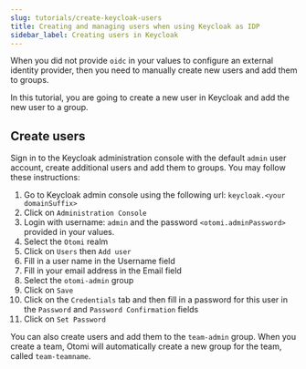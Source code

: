 ```yaml
---
slug: tutorials/create-keycloak-users
title: Creating and managing users when using Keycloak as IDP
sidebar_label: Creating users in Keycloak
---
```


When you did not provide `oidc` in your values to configure an external identity provider, then you need to manually create new users and add them to groups.

In this tutorial, you are going to create a new user in Keycloak and add the new user to a group.

## Create users

Sign in to the Keycloak administration console with the default `admin` user account, create additional users and add them to groups. You may follow these instructions:

1. Go to Keycloak admin console using the following url: `keycloak.<your domainSuffix>`
2. Click on `Administration Console`
3. Login with username: `admin` and the password `<otomi.adminPassword>` provided in your values.
4. Select the `Otomi` realm
5. Click on `Users` then `Add user` 
6. Fill in a user name in the Username field
7. Fill in your email address in the Email field
8. Select the `otomi-admin` group
9. Click on `Save`
10. Click on the `Credentials` tab and then fill in a password for this user in the `Password` and `Password Confirmation` fields
11. Click on `Set Password`

You can also create users and add them to the `team-admin` group. When you create a team, Otomi will automatically create a new group for the team, called `team-teamname`.
